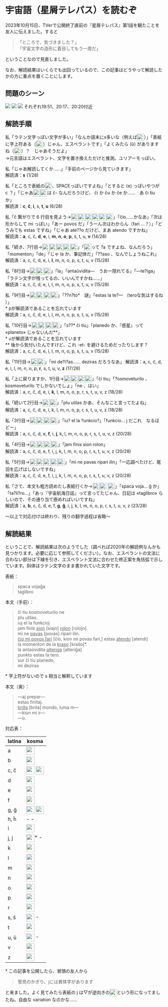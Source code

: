 <style type="text/css">
    img:not(.original){
        height: 1.6em; 
        vertical-align: top;
    }
</style>

# 宇宙語（星屑テレパス）を読むぞ
2023年10月15日、TVerで公開終了直前の『星屑テレパス』第1話を観たことを友人に伝えました。すると  
> 「ところで、気づきました？」  
> 「宇宙文字の造形に着目してもう一周だ」

ということなので見直しました。

なお、解読結果はいくらでも出回っているので、この記事はどうやって解読したかの方に重点を置くことにします。

## 問題のシーン
<img src="./res/hoshitele-dec/cover.png" class="original">
<img src="./res/hoshitele-dec/text-a.png" class="original">
<img src="./res/hoshitele-dec/text-b.png" class="original">
それぞれ19:51、20:17、20:20付近

## 解読手順
私「ラテン文字っぽい文字が多い」「なんか語末にs多いな（例えば<img src="./res/hoshitele-dec/text-a-4-2.png">）」「表紙に字上符ある（<img src="./res/hoshitele-dec/cover-2.png">）じゃん、エスペラントです」「よくみたら ⟨ŭ⟩ がありますね（<img src="./res/hoshitele-dec/text-a-8-2.png">）？　じゃあそうだよ」  
→元言語はエスペラント、文字を置き換えただけと推測。ユリアーモっぽい。

私「じゃあ解読してくか……」「手前のページから見ていきます」  
解読済：**s** (1/28)

私「ところで表紙の<img src="./res/hoshitele-dec/cover-1.png">、SPACEっぽいですよね」「とすると ⟨e⟩ っぽいやつが c ？」「じゃあ<img src="./res/hoshitele-dec/text-a-1-1.png"><img src="./res/hoshitele-dec/text-a-1-2.png">は ĉ- なんだろうけど、 ĉi か ĉu か ĉe か……　あ ĉi tiu か」  
解読済：**c**, **ĉ**, **i**, s, **t**, **u** (6/28)

私「ĉ 繋がりで 6 行目を見よう→<img src="./res/hoshitele-dec/text-a-6-1.png"><img src="./res/hoshitele-dec/text-a-6-2.png"><img src="./res/hoshitele-dec/text-a-6-3.png"><img src="./res/hoshitele-dec/text-a-6-4.png"><img src="./res/hoshitele-dec/text-a-6-5.png"><img src="./res/hoshitele-dec/text-a-6-6.png">」「ĉio……かなあ」「次は形からして mi っぽい」「あー povos だ」「うーん次はわからん（fari …？）」「どうみても estas ですね」「じゃあ ate??o だけど、まあ atendo ですかね」  
解読済：**a**, c, ĉ, **d**, **e**, i, **m**, **n**, **o**, **p**, s, t, u, **v** (14/28)

私「続き、7行目→<img src="./res/hoshitele-dec/text-a-7-1.png"><img src="./res/hoshitele-dec/text-a-7-2.png"><img src="./res/hoshitele-dec/text-a-7-3.png"><img src="./res/hoshitele-dec/text-a-7-4.png"><img src="./res/hoshitele-dec/text-a-7-5.png">」「<img src="./res/hoshitele-dec/text-a-7-1.png">って ?a ですよね、なんだろう」「momenton」「de」「じゃ la か、筆記体だ」「??aso 、なんでしょうねこれ」  
解読済：a, c, ĉ, d, e, i, **l**, m, n, o, p, s, t, u, v (15/28)

私「8行目→<img src="./res/hoshitele-dec/text-a-8-1.png"><img src="./res/hoshitele-dec/text-a-8-2.png"><img src="./res/hoshitele-dec/text-a-8-3.png">」「la」「antaŭvidita—　うおー隠れてる」「—te?iga」「ラテン文字が残ってるの、いいんですかね……」  
解読済：a, c, ĉ, d, e, i, l, m, n, o, p, s, t, u, v (15/28)

私「9行目→<img src="./res/hoshitele-dec/text-a-9-1.png"><img src="./res/hoshitele-dec/text-a-9-2.png"><img src="./res/hoshitele-dec/text-a-9-3.png"><img src="./res/hoshitele-dec/text-a-9-4.png">」「??n?to\*　謎」「estas la te?— （teroな気はするね ）」  
\* pが解読済であることを忘れています  
解読済：a, c, ĉ, d, e, i, l, m, n, o, p, s, t, u, v (15/28)

私「10行目→<img src="./res/hoshitele-dec/text-a-10-1.png"><img src="./res/hoshitele-dec/text-a-10-2.png"><img src="./res/hoshitele-dec/text-a-10-3.png"><img src="./res/hoshitele-dec/text-a-10-4.png">」「s??\* ĉi tiu」「planedo か、『惑星』って «planeto» じゃないんだ\*\*」  
\* uが解読済であることを忘れています  
\*\* 後から気付いたんですけど、これ -et- を避けるためだったりします？  
解読済：a, c, ĉ, d, e, i, l, m, n, o, p, s, t, u, v (15/28)

私「11行目→<img src="./res/hoshitele-dec/text-a-11-1.png"><img src="./res/hoshitele-dec/text-a-11-2.png">」「mi de?i?as…… deziras だろうなあ」
解読済：a, c, ĉ, d, e, i, l, m, n, o, p, **r**, s, t, u, v, **z** (17/28)

私「上に戻りますか、1行目→<img src="./res/hoshitele-dec/text-a-1-1.png"><img src="./res/hoshitele-dec/text-a-1-2.png"><img src="./res/hoshitele-dec/text-a-1-3.png"><img src="./res/hoshitele-dec/text-a-1-4.png">」「ĉi tiu」「?osmoveturilo 、kosmoveturilo でしかないでしょ」「ne 、はい」  
解読済：a, c, ĉ, d, e, i, **k**, l, m, n, o, p, r, s, t, u, v, z (18/28)

私「続いて2行目→<img src="./res/hoshitele-dec/text-a-2-1.png"><img src="./res/hoshitele-dec/text-a-2-2.png">」「plu utilas かあ、そんなこと言ってたよね」  
解読済：a, c, ĉ, d, e, i, k, l, m, n, o, p, r, s, t, u, v, z (18/28)

私「3行目→<img src="./res/hoshitele-dec/text-a-3-1.png"><img src="./res/hoshitele-dec/text-a-3-2.png"><img src="./res/hoshitele-dec/text-a-3-3.png"><img src="./res/hoshitele-dec/text-a-3-4.png">」「iu? el la ?unkcio?」「funkcio... j だこれ　なるほどー」  
解読済：a, c, ĉ, d, e, **f**, i, **j**, k, l, m, n, o, p, r, s, t, u, v, z (20/28)

私「4行目→<img src="./res/hoshitele-dec/text-a-4-1.png"><img src="./res/hoshitele-dec/text-a-4-2.png"><img src="./res/hoshitele-dec/text-a-4-3.png"><img src="./res/hoshitele-dec/text-a-4-4.png">」「jam finis sion rolon」  
解読済：a, c, ĉ, d, e, f, i, j, k, l, m, n, o, p, r, s, t, u, v, z (20/28)

私「5行目→<img src="./res/hoshitele-dec/text-a-5-1.png"><img src="./res/hoshitele-dec/text-a-5-2.png"><img src="./res/hoshitele-dec/text-a-5-3.png"><img src="./res/hoshitele-dec/text-a-5-4.png"><img src="./res/hoshitele-dec/text-a-5-5.png">」「mi ne pavas ripari ilin」「一応調べたけど、尾羽を広げはしないですね」  
解読済：a, c, ĉ, d, e, f, i, j, k, l, m, n, o, p, r, s, t, u, v, z (20/28)

私「さて、本文も粗方読めたし表紙行くか→<img src="./res/hoshitele-dec/cover-1.png"><img src="./res/hoshitele-dec/cover-2.png"> <img src="./res/hoshitele-dec/cover-3.png">」「spaca voja... ĝ か」「ta?li?ro...」「あっ『宇宙航海日誌』って言ってたじゃん、日記は «taglibro» らしいので、その通り当て嵌めればいいですね」  
解読済：a, **b**, c, ĉ, d, e, f, **g**, **ĝ**, i, j, k, l, m, n, o, p, r, s, t, u, v, z (23/28)

〜以上で対応付けは終わり、残りの翻字過程は省略〜

## 解読結果
ということで、解読結果は次のようでした（調べれば2020年の解読例なんかも見つかります。必要に応じて参照してください）。なお、エスペラントの文法に合わない部分は下線を引き、エスペラント文法に合わせた修正案を角括弧で示しています。斜体はラテン文字のまま書かれていた文字です。

表紙：
> spaca vojaĝa  
> taglibro

本文（手前）：
> ĉi tiu kosmoveturilo ne  
> plu utilas.  
> iuj el la funkcioj  
> jam finis <u>sion</u> [siajn] <u>rolon</u> [rolojn].  
> mi ne <u>pavas</u> [povas] ripari ilin.  
> <u>ĉio mi povos fari</u> [ĉio, kion mi povas fari,] estas <u>atendo</u> [atendi]  
> la momenton de la <u>kraso</u> [kraŝo]\*.  
> la anta*ŭ*vidita <u>alteri<i>g</i>a</u> [alteriĝa]  
> punkto estas la tero.  
> sur ĉi tiu planedo,  
> mi deziras  

\* 字上符がないので s 相当と解釈しています

本文（奥）：
> —aj prepar—  
> estas finitaj.  
> <u>brilla</u> [brila] mondo, luma m—  
> —kiun mi ir—  
> —o.

対応表：

| latina | kosma |
| ------ | ------- |
| a      | <img src="./res/hoshitele-dec/single-a.png"> |
| b      | <img src="./res/hoshitele-dec/single-b.png"> |
| c, ĉ   | <img src="./res/hoshitele-dec/single-c.png"> <img src="./res/hoshitele-dec/single-ĉ.png"> |
| d      | <img src="./res/hoshitele-dec/single-d.png"> |
| e      | <img src="./res/hoshitele-dec/single-e.png"> |
| f      | <img src="./res/hoshitele-dec/single-f.png"> |
| g, ĝ   | <img src="./res/hoshitele-dec/single-g.png"> <img src="./res/hoshitele-dec/single-ĝ.png"> |
| h, ĥ   | - - |
| i      | <img src="./res/hoshitele-dec/single-i.png"> |
| j, ĵ   | <img src="./res/hoshitele-dec/single-j2.png">* - |
| k      | <img src="./res/hoshitele-dec/single-k.png"> |
| l      | <img src="./res/hoshitele-dec/single-l.png"> |
| m      | <img src="./res/hoshitele-dec/single-m.png"> |
| n      | <img src="./res/hoshitele-dec/single-n.png"> |
| o      | <img src="./res/hoshitele-dec/single-o.png"> |
| p      | <img src="./res/hoshitele-dec/single-p.png"> |
| r      | <img src="./res/hoshitele-dec/single-r.png"> |
| s, ŝ   | <img src="./res/hoshitele-dec/single-s.png"> - |
| t      | <img src="./res/hoshitele-dec/single-t.png"> |
| u, ŭ   | <img src="./res/hoshitele-dec/single-u.png"> - |
| v      | <img src="./res/hoshitele-dec/single-v.png"> |
| z      | <img src="./res/hoshitele-dec/single-z.png"> |

\* この記事を公開したら、冒頭の友人から
> 管見のかぎり、jには異体字があります

と来ました。よく見てみたら表紙の j は▽が逆向きの<img src="./res/hoshitele-dec/single-j1.png">という形になってましたね。自由な variation なのかな……
